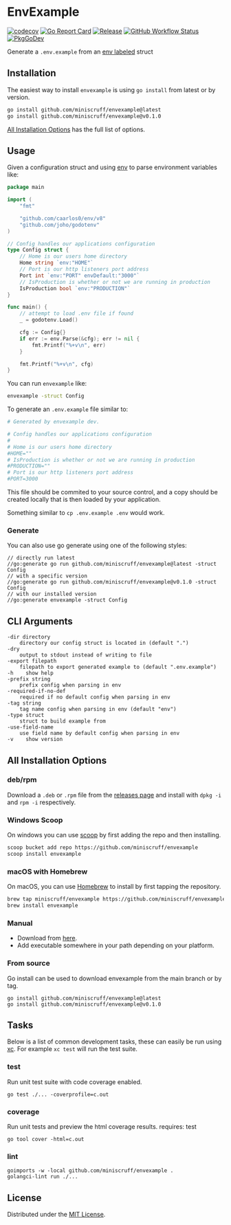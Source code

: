# EnvExample

[![codecov](https://codecov.io/gh/miniscruff/envexample/branch/main/graph/badge.svg?token=7HT2E32FMB)](https://codecov.io/gh/miniscruff/envexample)
[![Go Report Card](https://goreportcard.com/badge/github.com/miniscruff/envexample)](https://goreportcard.com/report/github.com/miniscruff/envexample)
[![Release](https://img.shields.io/github/v/release/miniscruff/envexample?sort=semver)](https://github.com/miniscruff/envexample/releases)
[![GitHub Workflow Status](https://img.shields.io/github/actions/workflow/status/miniscruff/envexample/test.yml?branch=main)](https://github.com/miniscruff/envexample/actions?query=workflow%3Atest)
[![PkgGoDev](https://pkg.go.dev/badge/github.com/miniscruff/envexample)](https://pkg.go.dev/github.com/miniscruff/envexample)

Generate a `.env.example` from an [env labeled](https://github.com/caarlos0/env) struct

## Installation
The easiest way to install `envexample` is using `go install` from latest or by version.

```sh
go install github.com/miniscruff/envexample@latest
go install github.com/miniscruff/envexample@v0.1.0
```

[All Installation Options](#all-installation-options) has the full list of options.

## Usage
Given a configuration struct and using [env](https://github.com/caarlos0/env)
to parse environment variables like:

```go
package main

import (
	"fmt"

	"github.com/caarlos0/env/v8"
	"github.com/joho/godotenv"
)

// Config handles our applications configuration
type Config struct {
	// Home is our users home directory
	Home string `env:"HOME"`
	// Port is our http listeners port address
	Port int `env:"PORT" envDefault:"3000"`
	// IsProduction is whether or not we are running in production
	IsProduction bool `env:"PRODUCTION"`
}

func main() {
	// attempt to load .env file if found
	_ = godotenv.Load()

	cfg := Config{}
	if err := env.Parse(&cfg); err != nil {
		fmt.Printf("%+v\n", err)
    }

	fmt.Printf("%+v\n", cfg)
}
```

You can run `envexample` like:
```sh
envexample -struct Config
```

To generate an `.env.example` file similar to:
```sh
# Generated by envexample dev.

# Config handles our applications configuration
#
# Home is our users home directory
#HOME=""
# IsProduction is whether or not we are running in production
#PRODUCTION=""
# Port is our http listeners port address
#PORT=3000
```

This file should be commited to your source control, and a copy should be created
locally that is then loaded by your application.

Something similar to `cp .env.example .env` would work.

### Generate
You can also use go generate using one of the following styles:
```
// directly run latest
//go:generate go run github.com/miniscruff/envexample@latest -struct Config
// with a specific version
//go:generate go run github.com/miniscruff/envexample@v0.1.0 -struct Config
// with our installed version
//go:generate envexample -struct Config
```

## CLI Arguments
```
-dir directory
    directory our config struct is located in (default ".")
-dry
    output to stdout instead of writing to file
-export filepath
    filepath to export generated example to (default ".env.example")
-h    show help
-prefix string
    prefix config when parsing in env
-required-if-no-def
    required if no default config when parsing in env
-tag string
    tag name config when parsing in env (default "env")
-type struct
    struct to build example from
-use-field-name
    use field name by default config when parsing in env
-v    show version
```

## All Installation Options

### deb/rpm
Download a `.deb` or `.rpm` file from the [releases page](https://github.com/miniscruff/envexample/releases)
and install with `dpkg -i` and `rpm -i` respectively.

### Windows Scoop
On windows you can use [scoop](https://scoop.sh/) by first adding the repo and then installing.
```sh
scoop bucket add repo https://github.com/miniscruff/envexample
scoop install envexample
```

### macOS with Homebrew

On macOS, you can use [Homebrew](https://brew.sh/) to install by first tapping
the repository.

```sh
brew tap miniscruff/envexample https://github.com/miniscruff/envexample
brew install envexample
```

### Manual
* Download from [here](https://github.com/miniscruff/envexample/releases).
* Add executable somewhere in your path depending on your platform.

### From source
Go install can be used to download envexample from the main branch or by tag.

```
go install github.com/miniscruff/envexample@latest
go install github.com/miniscruff/envexample@v0.1.0
```

## Tasks
Below is a list of common development tasks, these can easily be run using [xc](https://xcfile.dev/).
For example `xc test` will run the test suite.

### test
Run unit test suite with code coverage enabled.
```
go test ./... -coverprofile=c.out
```

### coverage
Run unit tests and preview the html coverage results.
requires: test
```
go tool cover -html=c.out
```

### lint
```
goimports -w -local github.com/miniscruff/envexample .
golangci-lint run ./...
```

## License
Distributed under the [MIT License](LICENSE).
